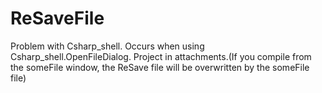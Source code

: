 # ReSaveFile

Problem with Csharp_shell. Occurs when using 
Csharp_shell.OpenFileDialog. 
Project in attachments.(If you compile 
from the someFile window, the ReSave file will
 be overwritten by the someFile file)
